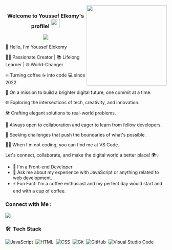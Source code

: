 
<img width="250" align="right" src="https://c.tenor.com/_DOBjnGspYAAAAAM/code-coding.gif">

<h3 align="center">
  Welcome to Youssef Elkomy's profile!
  <img src="https://media.giphy.com/media/hvRJCLFzcasrR4ia7z/giphy.gif" width="28">
</h3>

<!-- Typing SVG by DenverCoder1 - https://github.com/DenverCoder1/readme-typing-svg -->
<p align="center">
  <a href="https://github.com/DenverCoder1/readme-typing-svg"><img src="https://readme-typing-svg.herokuapp.com/?lines=Front-End%20Developer;Always%20learning%20new%20things&font=Fira%20Code&center=true&width=440&height=45&color=f75c7e&vCenter=true&size=22"></a>
</p> 
👋 Hello, I'm Youssef Elokomy 


👨‍💻 Passionate Creator | 📚 Lifelong Learner | 🌐 World-Changer

🔥 Turning coffee ☕ into code 💻 since 2022

🌟 On a mission to build a brighter digital future, one commit at a time.

🌐 Exploring the intersections of tech, creativity, and innovation.

🛠️ Crafting elegant solutions to real-world problems.

📖 Always open to collaboration and eager to learn from fellow developers.

🎯 Seeking challenges that push the boundaries of what's possible.

🚴‍♂️ When I'm not coding, you can find me at VS Code.

Let's connect, collaborate, and make the digital world a better place! 🌍💡
- 🏢 I'm a Front-end Developer
- 💬 Ask me about my experience with JavaScript or anything related to web development.
- ⚡ Fun Fact: I'm a coffee enthusiast and my perfect day would start and end with a cup of coffee.


### Connect with Me :

<a href="https://www.linkedin.com/in/youssef-elkomy-8aab11258/" target="_blank"><img src="https://img.shields.io/badge/-Youssef%20Elkomy-0077B5?style=for-the-badge&logo=Linkedin&logoColor=white"/></a>
### 🛠 &nbsp;Tech Stack
![JavaScript](https://img.shields.io/badge/-JavaScript-05122A?style=flat&logo=javascript)&nbsp;
![HTML](https://img.shields.io/badge/-HTML-05122A?style=flat&logo=HTML5)&nbsp;
![CSS](https://img.shields.io/badge/-CSS-05122A?style=flat&logo=CSS3&logoColor=1572B6)&nbsp;
![Git](https://img.shields.io/badge/-Git-05122A?style=flat&logo=git)&nbsp;
![GitHub](https://img.shields.io/badge/-GitHub-05122A?style=flat&logo=github)&nbsp;
![Visual Studio Code](https://img.shields.io/badge/-Visual%20Studio%20Code-05122A?style=flat&logo=visual-studio-code&logoColor=007ACC)&nbsp;




<br>
